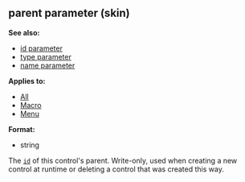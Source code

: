 ## parent parameter (skin)
**See also:**
*   [id parameter](/%7Bskin%7D/param/id)
*   [type parameter](/%7Bskin%7D/param/type)
*   [name parameter](/%7Bskin%7D/param/name)
<!-- -->
**Applies to:**
*   [All](/%7Bskin%7D/control)
*   [Macro](/%7Bskin%7D/control/macro)
*   [Menu](/%7Bskin%7D/control/menu)
<!-- -->
**Format:**
*   string


The [`id`](/%7Bskin%7D/param/id) of this control\'s
parent. Write-only, used when creating a new control at runtime or
deleting a control that was created this way.